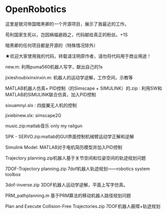 # OpenRobotics
这里是银河帝国暗黑卿的一个开源项目，展示了我最近的工作。

苟利国家生死以，岂因祸福避趋之，代码献给真正的粉丝。+1S

暗黑卿的任何项目都是开源的（特殊情况除外）

★欢迎大家使用我的代码，转载请注明原作者，请勿将代码用于商业用途！


new.m:
利用puma560机器人写字，献出自己的1s

jixieshoubixinxinxin.m:
机器人的运动学逆解，工作空间，示教等

MATLAB机器人仿真+ PID控制（的Simscape + SIMULINK）的.zip	:
利用SW和MATLAB的SIMULINK联合仿真，加入PID控制

sixuamnyi.slx	:
四旋翼无人机的控制

jixiebinew.slx:
simscape2G

music.zip:matlab音乐 only my railgun

SPK  -  SERVO.zip:matlab的GUI界面控制机械臂运动学正解和逆解

Simulink Model:
MATLAB对于电机简历模型并加入PID控制

Trajectory planning.zip机器人基于关节空间和位姿空间的轨迹规划问题

7DOF-Trajectory planning.zip 7dof机器人轨迹规划——robotics system toolbox

3dof-inverse.zip	3DOF机器人运动学逆解，平面上写字仿真。

PRM_pathplanning.m 基于PRM算法的移动机器人路径规划问题

Plan and Execute Collision-Free Trajectories.zip 7DOF机器人蔽障+轨迹规划
